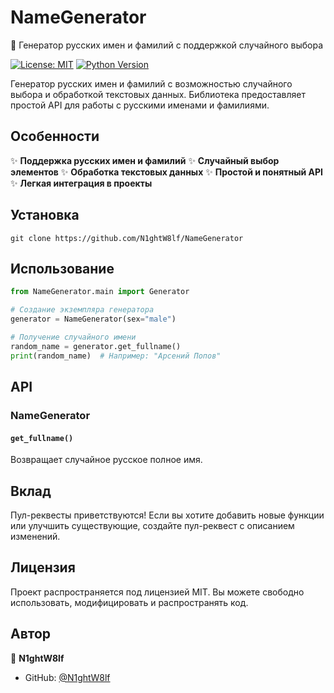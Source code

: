 # NameGenerator
📝 Генератор русских имен и фамилий с поддержкой случайного выбора

[![License: MIT](https://img.shields.io/badge/License-MIT-yellow.svg)](https://opensource.org/licenses/MIT)
[![Python Version](https://img.shields.io/badge/python-3.6+-blue.svg)](https://www.python.org/downloads/)

Генератор русских имен и фамилий с возможностью случайного выбора и обработкой текстовых данных. Библиотека предоставляет простой API для работы с русскими именами и фамилиями.

## Особенности
✨ **Поддержка русских имен и фамилий**
✨ **Случайный выбор элементов**
✨ **Обработка текстовых данных**
✨ **Простой и понятный API**
✨ **Легкая интеграция в проекты**

## Установка
```
git clone https://github.com/N1ghtW8lf/NameGenerator
```

## Использование
```python
from NameGenerator.main import Generator

# Создание экземпляра генератора
generator = NameGenerator(sex="male")

# Получение случайного имени
random_name = generator.get_fullname()
print(random_name)  # Например: "Арсений Попов"

```

## API
### NameGenerator
#### `get_fullname()`
Возвращает случайное русское полное имя.

## Вклад
Пул-реквесты приветствуются! Если вы хотите добавить новые функции или улучшить существующие, создайте пул-реквест с описанием изменений.

## Лицензия
Проект распространяется под лицензией MIT. Вы можете свободно использовать, модифицировать и распространять код.

## Автор
👤 **N1ghtW8lf**
- GitHub: [@N1ghtW8lf](https://github.com/N1ghtW8lf)
